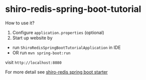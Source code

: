 # shiro-redis-spring-boot-tutorial

How to use it?

1. Configure `application.properties` (optional)
2. Start up website by
- run `ShiroRedisSpringBootTutorialApplication` in IDE
- OR run `mvn spring-boot:run`

visit `http://localhost:8080`

For more detail see [shiro-redis spring boot starter](https://github.com/alexxiyang/shiro-redis#spring-boot-starter)